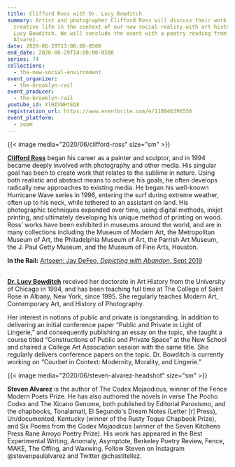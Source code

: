 ```yaml
---
title: Clifford Ross with Dr. Lucy Bowditch
summary: Artist and photographer Clifford Ross will discuss their work and
  creative life in the context of our new social reality with art historian, Dr.
  Lucy Bowditch. We will conclude the event with a poetry reading from Steven
  Alvarez.
date: 2020-06-29T13:00:00-0500
end_date: 2020-06-29T14:00:00-0500
series: 74
collections:
  - the-new-social-environment
event_organizer:
  - the-brooklyn-rail
event_producer:
  - the-brooklyn-rail
youtube_id: XlHIVWHtEQ8
registration_url: https://www.eventbrite.com/e/110846396556
event_platform:
  - zoom
---
```

{{< image media="2020/06/clifford-ross" size="sm" >}}

**[Clifford Ross](http://www.cliffordross.com)** began his career as a painter and sculptor, and in 1994 became deeply involved with photography and other media. His singular goal has been to create work that relates to the sublime in nature. Using both realistic and abstract means to achieve his goals, he often develops radically new approaches to existing media. He began his well-known Hurricane Wave series in 1996, entering the surf during extreme weather, often up to his neck, while tethered to an assistant on land. His photographic techniques expanded over time, using digital methods, inkjet printing, and ultimately developing his unique method of printing on wood. Ross’ works have been exhibited in museums around the world, and are in many collections including the Museum of Modern Art, the Metropolitan Museum of Art, the Philadelphia Museum of Art, the Parrish Art Museum, the J. Paul Getty Museum, and the Museum of Fine Arts, Houston.

**In the Rail:** [Artseen: Jay DeFeo, *Depicting with Abandon*, Sept 2019 ](**<https://brooklynrail.org/2019/09/artseen/Jay-Defeo-The-Language-of-Gesture>**)

\
**[Dr. Lucy Bowditch](https://www.strose.edu/faculty-bio/lucy-bowditch/)** received her doctorate in Art History from the University of Chicago in 1994, and has been teaching full time at The College of Saint Rose in Albany, New York, since 1995. She regularly teaches Modern Art, Contemporary Art, and History of Photography.

Her interest in notions of public and private is longstanding. In addition to delivering an initial conference paper “Public and Private in Light of Lingerie,” and consequently publishing an essay on the topic, she taught a course titled “Constructions of Public and Private Space” at the New School and chaired a College Art Association session with the same title. She regularly delivers conference papers on the topic. Dr. Bowditch is currently working on “Courbet in Context: Modernity, Morality, and Lingerie.”

{{< image media="2020/06/steven-alvarez-headshot" size="sm" >}}

**Steven Alvarez**  is the author of The Codex Mojaodicus, winner of the Fence Modern Poets Prize. He has also authored the novels in verse The Pocho Codex and The Xicano Genome, both published by Editorial Paroxismo, and the chapbooks, Tonalamatl, El Segundo's Dream Notes (Letter \[r] Press), Un/documented, Kentucky (winner of the Rusty Toque Chapbook Prize), and Six Poems from the Codex Mojaodicus (winner of the Seven Kitchens Press Rane Arroyo Poetry Prize). His work has appeared in the Best Experimental Writing, Anomaly, Asymptote, Berkeley Poetry Review, Fence, MAKE, The Offing, and Waxwing. Follow Steven on Instagram @stevenpaulalvarez and Twitter @chastitellez.